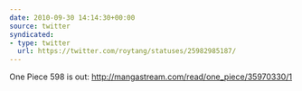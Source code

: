 ```yaml
---
date: 2010-09-30 14:14:30+00:00
source: twitter
syndicated:
- type: twitter
  url: https://twitter.com/roytang/statuses/25982985187/
---
```


One Piece 598 is out: http://mangastream.com/read/one_piece/35970330/1